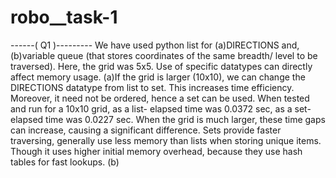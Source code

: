 # robo__task-1
------(  Q1  )---------
We have used python list for (a)DIRECTIONS and, (b)variable queue (that stores coordinates of the same breadth/ level to be traversed). Here, the grid was 5x5. 
Use of specific datatypes can directly affect memory usage.
(a)If the grid is larger (10x10), we can change the DIRECTIONS datatype from list to set. This increases time efficiency. Moreover, it need not be ordered, hence a set can be used. When tested and run for a 10x10 grid, as a list- elapsed time was 0.0372 sec, as a set- elapsed time was 0.0227 sec. When the grid is much larger, these time gaps can increase, causing a significant difference.
Sets provide faster traversing, generally use less memory than lists when storing unique items. Though it uses higher initial memory overhead, because they use hash tables for fast lookups.
(b)
